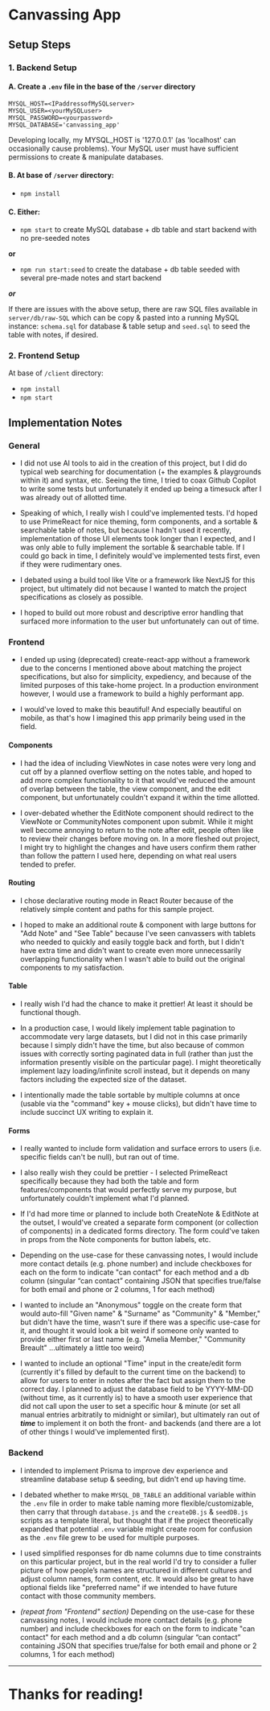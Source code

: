 # Canvassing App

## Setup Steps

### 1. Backend Setup
#### A. Create a `.env` file in the base of the `/server` directory

```
MYSQL_HOST=<IPaddressofMySQLserver>
MYSQL_USER=<yourMySQLuser>
MYSQL_PASSWORD=<yourpassword>
MYSQL_DATABASE='canvassing_app'
```

Developing locally, my MYSQL_HOST is '127.0.0.1' (as 'localhost' can occasionally cause problems).
Your MySQL user must have sufficient permissions to create & manipulate databases. 


#### B. At base of `/server` directory: 
- `npm install`


#### C. **Either:**
- `npm start` to create MySQL database + db table and start backend with no pre-seeded notes

**or**

- `npm run start:seed` to create the database + db table seeded with several pre-made notes and start backend  

***or***

If there are issues with the above setup, there are raw SQL files available in `server/db/raw-SQL` which can be copy & pasted into a running MySQL instance: `schema.sql` for database & table setup and `seed.sql` to seed the table with notes, if desired.

### 2. Frontend Setup
At base of `/client` directory:
- `npm install`
- `npm start`  



## Implementation Notes
### General
- I did not use AI tools to aid in the creation of this project, but I did do typical web searching for documentation (+ the examples & playgrounds within it) and syntax, etc. Seeing the time, I tried to coax Github Copilot to write some tests but unfortunately it ended up being a timesuck after I was already out of allotted time.

- Speaking of which, I really wish I could've implemented tests. I'd hoped to use PrimeReact for nice theming, form components, and a sortable & searchable table of notes, but because I hadn't used it recently, implementation of those UI elements took longer than I expected, and I was only able to fully implement the sortable & searchable table. If I could go back in time, I definitely would've implemented tests first, even if they were rudimentary ones.

- I debated using a build tool like Vite or a framework like NextJS for this project, but ultimately did not because I wanted to match the project specifications as closely as possible.

- I hoped to build out more robust and descriptive error handling that surfaced more information to the user but unfortunately can out of time. 

### Frontend
- I ended up using (deprecated) create-react-app without a framework due to the concerns I mentioned above about matching the project specifications, but also for simplicity, expediency, and because of the limited purposes of this take-home project. In a production environment however, I would use a framework to build a highly performant app.

- I would've loved to make this beautiful! And especially beautiful on mobile, as that's how I imagined this app primarily being used in the field.

#### Components

- I had the idea of including ViewNotes in case notes were very long and cut off by a planned overflow setting on the notes table, and hoped to add more complex functionality to it that would've reduced the amount of overlap between the table, the view component, and the edit component, but unfortunately couldn't expand it within the time allotted.
 
- I over-debated whether the EditNote component should redirect to the ViewNote or CommunityNotes component upon submit. While it might well become annoying to return to the note after edit, people often like to review their changes before moving on. In a more fleshed out project, I might try to highlight the changes and have users confirm them rather than follow the pattern I used here, depending on what real users tended to prefer.

#### Routing 

- I chose declarative routing mode in React Router because of the relatively simple content and paths for this sample project.

- I hoped to make an additional route & component with large buttons for "Add Note" and "See Table" because I've seen canvassers with tablets who needed to quickly and easily toggle back and forth, but I didn't have extra time and didn't want to create even more unnecessarily overlapping functionality when I wasn't able to build out the original components to my satisfaction.

#### Table
- I really wish I'd had the chance to make it prettier! At least it should be functional though.

- In a production case, I would likely implement table pagination to accommodate very large datasets, but I did not in this case primarily because I simply didn't have the time, but also because of common issues with correctly sorting paginated data in full (rather than just the information presently visible on the particular page). I might theoretically implement lazy loading/infinite scroll instead, but it depends on many factors including the expected size of the dataset.

- I intentionally made the table sortable by multiple columns at once (usable via the "command" key + mouse clicks), but didn't have time to include succinct UX writing to explain it.

#### Forms
- I really wanted to include form validation and surface errors to users (i.e. specific fields can't be null), but ran out of time.

- I also really wish they could be prettier - I selected PrimeReact specifically because they had both the table and form features/components that would perfectly serve my purpose, but unfortunately couldn't implement what I'd planned.

- If I'd had more time or planned to include both CreateNote & EditNote at the outset, I would've created a separate form component (or collection of components) in a dedicated forms directory. The form could've taken in props from the Note components for button labels, etc.

- Depending on the use-case for these canvassing notes, I would include more contact details (e.g. phone number) and include checkboxes for each on the form to indicate "can contact" for each method and a db column (singular “can contact” containing JSON that specifies true/false for both email and phone or 2 columns, 1 for each method)

- I wanted to include an "Anonymous" toggle on the create form that would auto-fill "Given name" & "Surname" as "Community" & "Member," but didn't have the time, wasn't sure if there was a specific use-case for it, and thought it would look a bit weird if someone only wanted to provide either first or last name (e.g. "Amelia Member," "Community Breault" ...ultimately a little too weird)

- I wanted to include an optional "Time" input in the create/edit form (currently it's filled by default to the current time on the backend) to allow for users to enter in notes after the fact but assign them to the correct day. I planned to adjust the database field to be YYYY-MM-DD (without time, as it currently is) to have a smooth user experience that did not call upon the user to set a specific hour & minute (or set all manual entries arbitratily to midnight or similar), but ultimately ran out of ***time*** to implement it on both the front- and backends (and there are a lot of other things I would've implemented first).

### Backend
- I intended to implement Prisma to improve dev experience and streamline database setup & seeding, but didn't end up having time.

- I debated whether to make `MYSQL_DB_TABLE` an additional variable within the `.env` file in order to make table naming more flexible/customizable, then carry that through `database.js` and the `createDB.js` & `seedDB.js` scripts as a template literal, but thought that if the project theoretically expanded that potential `.env` variable might create room for confusion as the `.env` file grew to be used for multiple purposes.

- I used simplified responses for db name columns due to time constraints on this particular project, but in the real world I'd try to consider a fuller picture of how people’s names are structured in different cultures and adjust column names, form content, etc. It would also be great to have optional fields like "preferred name" if we intended to have future contact with those community members.

- *(repeat from "Frontend" section)* Depending on the use-case for these canvassing notes, I would include more contact details (e.g. phone number) and include checkboxes for each on the form to indicate "can contact" for each method and a db column (singular “can contact” containing JSON that specifies true/false for both email and phone or 2 columns, 1 for each method)

----


# Thanks for reading!